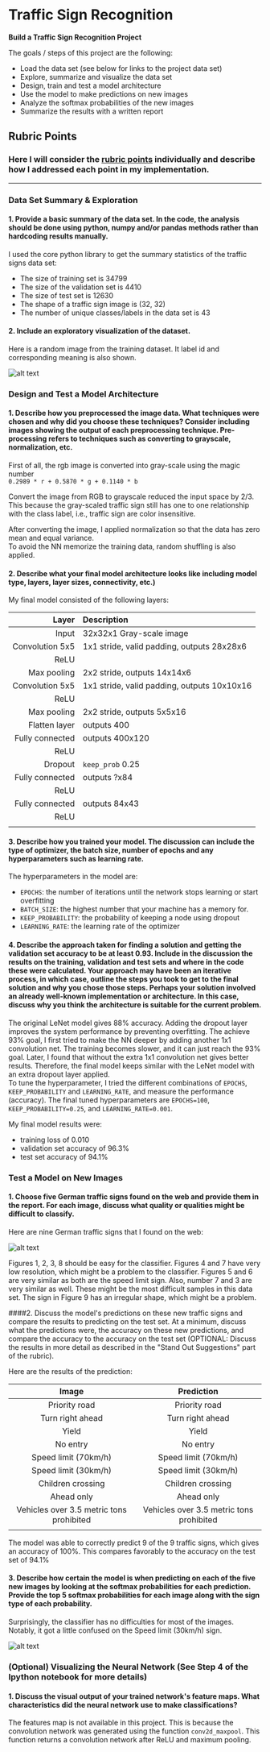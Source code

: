 # Traffic Sign Recognition

**Build a Traffic Sign Recognition Project**

The goals / steps of this project are the following:
* Load the data set (see below for links to the project data set)
* Explore, summarize and visualize the data set
* Design, train and test a model architecture
* Use the model to make predictions on new images
* Analyze the softmax probabilities of the new images
* Summarize the results with a written report


[//]: # (Image References)

[image1]: ./examples/visualization.png "Visualization"
[image2]: ./examples/extra_samples.png "Extra samples"
[image3]: ./examples/softmax_predictions.png "Softmax prediction"

## Rubric Points
### Here I will consider the [rubric points](https://review.udacity.com/#!/rubrics/481/view) individually and describe how I addressed each point in my implementation.  

---
### Data Set Summary & Exploration

#### 1. Provide a basic summary of the data set. In the code, the analysis should be done using python, numpy and/or pandas methods rather than hardcoding results manually.

I used the core python library to get the summary statistics of the traffic
signs data set:

* The size of training set is 34799
* The size of the validation set is 4410
* The size of test set is 12630
* The shape of a traffic sign image is (32, 32)
* The number of unique classes/labels in the data set is 43

#### 2. Include an exploratory visualization of the dataset.

Here is a random image from the training dataset. It label id and corresponding meaning is also shown.

![alt text][image1]

### Design and Test a Model Architecture

#### 1. Describe how you preprocessed the image data. What techniques were chosen and why did you choose these techniques? Consider including images showing the output of each preprocessing technique. Pre-processing refers to techniques such as converting to grayscale, normalization, etc. 

First of all, the rgb image is converted into gray-scale using the magic number  
`0.2989 * r + 0.5870 * g + 0.1140 * b`  

Convert the image from RGB to grayscale reduced the input space by 2/3. This because the gray-scaled traffic sign still has one to one relationship with the class label, i.e., traffic sign are color insensitive.

After converting the image, I applied normalization so that the data has zero mean and equal variance.  
To avoid the NN memorize the training data, random shuffling is also applied.

#### 2. Describe what your final model architecture looks like including model type, layers, layer sizes, connectivity, etc.) 

My final model consisted of the following layers:

| Layer                 |     Description                                | 
|----------------------:|:----------------------------------------------| 
| Input                 | 32x32x1 Gray-scale image                       | 
| Convolution 5x5         | 1x1 stride, valid padding, outputs 28x28x6     |
| ReLU                    |                                                |
| Max pooling              | 2x2 stride,  outputs 14x14x6                     |
| Convolution 5x5        | 1x1 stride, valid padding, outputs 10x10x16      |
| ReLU                    |                                                |
| Max pooling              | 2x2 stride,  outputs 5x5x16                     |
| Flatten layer         | outputs 400                                   |
| Fully connected        | outputs 400x120                                |
| ReLU                    |                                                |
| Dropout               | `keep_prob` 0.25                                |
| Fully connected        | outputs ?x84                                    |
| ReLU                    |                                                |
| Fully connected        | outputs 84x43                                    |
| ReLU                    |                                                |
|                        |                                                |
 


#### 3. Describe how you trained your model. The discussion can include the type of optimizer, the batch size, number of epochs and any hyperparameters such as learning rate.

The hyperparameters in the model are:
- `EPOCHS`: the number of iterations until the network stops learning or start overfitting
- `BATCH_SIZE`: the highest number that your machine has a memory for.
- `KEEP_PROBABILITY`: the probability of keeping a node using dropout
- `LEARNING_RATE`: the learning rate of the optimizer

#### 4. Describe the approach taken for finding a solution and getting the validation set accuracy to be at least 0.93. Include in the discussion the results on the training, validation and test sets and where in the code these were calculated. Your approach may have been an iterative process, in which case, outline the steps you took to get to the final solution and why you chose those steps. Perhaps your solution involved an already well-known implementation or architecture. In this case, discuss why you think the architecture is suitable for the current problem.

The original LeNet model gives 88% accuracy. Adding the dropout layer improves the system performance by preventing overfitting. The achieve 93% goal, I first tried to make the NN deeper by adding another 1x1 convolution net. The training becomes slower, and it can just reach the 93% goal. Later, I found that without the extra 1x1 convolution net gives better results. Therefore, the final model keeps similar with the LeNet model with an extra dropout layer applied.  
To tune the hyperparameter, I tried the different combinations of `EPOCHS`, `KEEP_PROBABILITY` and `LEARNING_RATE`, and measure the performance (accuracy). The final tuned hyperparameters are `EPOCHS=100`, `KEEP_PROBABILITY=0.25`, and `LEARNING_RATE=0.001`.

My final model results were:
* training loss of 0.010
* validation set accuracy of 96.3% 
* test set accuracy of 94.1%


### Test a Model on New Images

#### 1. Choose five German traffic signs found on the web and provide them in the report. For each image, discuss what quality or qualities might be difficult to classify.

Here are nine German traffic signs that I found on the web:

![alt text][image2]

Figures 1, 2, 3, 8 should be easy for the classifier. Figures 4 and 7 have very low resolution, which might be a problem to the classifier. Figures 5 and 6 are very similar as both are the speed limit sign. Also, number 7 and 3 are very similar as well. These might be the most difficult samples in this data set. The sign in Figure 9 has an irregular shape, which might be a problem.

####2. Discuss the model's predictions on these new traffic signs and compare the results to predicting on the test set. At a minimum, discuss what the predictions were, the accuracy on these new predictions, and compare the accuracy to the accuracy on the test set (OPTIONAL: Discuss the results in more detail as described in the "Stand Out Suggestions" part of the rubric).

Here are the results of the prediction:

| Image                    |     Prediction                                | 
|:---------------------:|:---------------------------------------------:| 
| Priority road          | Priority road                                   | 
| Turn right ahead         | Turn right ahead                                 |
| Yield                    | Yield                                            |
| No entry                  | No entry                                         |
| Speed limit (70km/h)    | Speed limit (70km/h)                             |
| Speed limit (30km/h)    | Speed limit (30km/h)                             |
| Children crossing        | Children crossing                             |
| Ahead only            | Ahead only                                    |
| Vehicles over 3.5 metric tons prohibited    | Vehicles over 3.5 metric tons prohibited    |
|                       |                                               |


The model was able to correctly predict 9 of the 9 traffic signs, which gives an accuracy of 100%. This compares favorably to the accuracy on the test set of 94.1%

#### 3. Describe how certain the model is when predicting on each of the five new images by looking at the softmax probabilities for each prediction. Provide the top 5 softmax probabilities for each image along with the sign type of each probability.

Surprisingly, the classifier has no difficulties for most of the images. Notably, it got a little confused on the Speed limit (30km/h) sign. 

![alt text][image3]

### (Optional) Visualizing the Neural Network (See Step 4 of the Ipython notebook for more details)
#### 1. Discuss the visual output of your trained network's feature maps. What characteristics did the neural network use to make classifications?

The features map is not available in this project. This is because the convolution network was generated using the function `conv2d_maxpool`. This function returns a convolution network after ReLU and maximum pooling.
